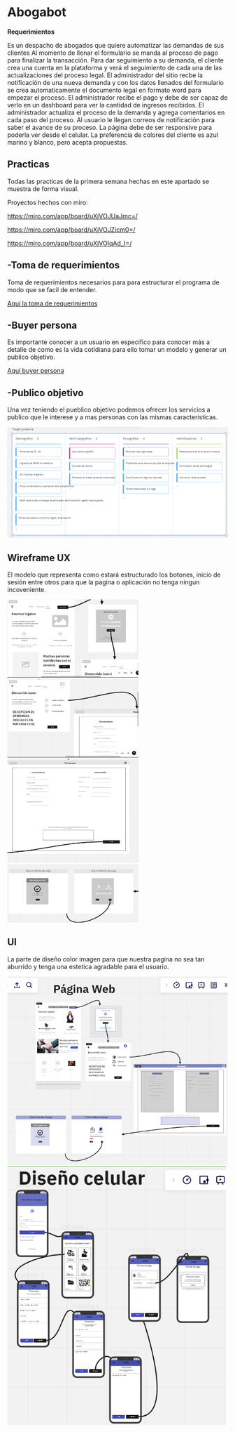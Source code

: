 # Abogabot
**Requerimientos**

Es un despacho de abogados que quiere automatizar las demandas de sus clientes Al momento de llenar el formulario se manda al proceso de pago para finalizar la transacción. Para dar seguimiento a su demanda, el cliente crea una cuenta en la plataforma y verá el seguimiento de cada una de las actualizaciones del proceso legal.
El administrador del sitio recbe la notificación de una nueva demanda y con los datos llenados del formulario se crea automaticamente el documento legal en formato word para empezar el proceso.
El administrador recibe el pago y debe de ser capaz de verlo en un dashboard para ver la cantidad de ingresos recibidos.
El administrador actualiza el proceso de la demanda y agrega comentarios en cada paso del proceso.
Al usuario le llegan correos de notificación para saber el avance de su proceso.
La página debe de ser responsive para poderla ver desde el celular.
La preferencia de colores del cliente es azul marino y blanco, pero acepta propuestas.

## Practicas

Todas las practicas de la primera semana hechas en este apartado se muestra de forma visual.

Proyectos hechos con miro:

https://miro.com/app/board/uXjVOJUaJmc=/

https://miro.com/app/board/uXjVOJZicm0=/

https://miro.com/app/board/uXjVOIqAd_I=/

## -Toma de requerimientos
Toma de requerimientos necesarios para para estructurar el programa de modo que se facil de entender.

 [ Aquí la toma de requerimientos](./Requerimientos.doc)


## -Buyer persona
Es importante conocer a un usuario en especifico para conocer más a detalle de como es la vida cotidiana para
ello tomar un modelo y generar un publico objetivo.

[Aquí buyer persona](./Buyer%20Persona%20.pdf)
    
## -Publico objetivo
Una vez teniendo el pueblico objetivo podemos ofrecer los servicios a publico que le interese y a mas personas
con las mismas caracteristicas.


   ![](Images/Publico%20Objetivo.png)  
    
    
## Wireframe UX
El modelo que representa como estará estructurado los botones, inicio de sesión entre otros para que la pagina o aplicación
no tenga ningun incoveniente.

<img src= "Images/wirefreame.png" width="300" > <img src= "Images/Wireframe1.png" width="300" >
<img src= "Images/Wirefreame2.png" width= "300">
<img src= "Images/Wireframe3.png" width= "300">


## UI
La parte de diseño color imagen para que nuestra pagina no sea tan aburrido y tenga una estetica agradable para el usuario.

<img src= "Images/UI%20web1.png">
<img src= "Images/UI%20mobil1.png" width="500" >


